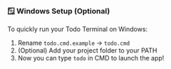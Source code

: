 ### 🪟 Windows Setup (Optional)
To quickly run your Todo Terminal on Windows:

1. Rename `todo.cmd.example` → `todo.cmd`
2. (Optional) Add your project folder to your PATH
3. Now you can type `todo` in CMD to launch the app!
